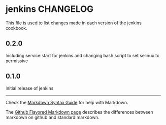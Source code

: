 jenkins CHANGELOG
=================

This file is used to list changes made in each version of the jenkins cookbook.

0.2.0
-----
Including service start for jenkins and changing bash script to set selinux to permissive

0.1.0
-----
Initial release of jenkins

- - -
Check the [Markdown Syntax Guide](http://daringfireball.net/projects/markdown/syntax) for help with Markdown.

The [Github Flavored Markdown page](http://github.github.com/github-flavored-markdown/) describes the differences between markdown on github and standard markdown.
